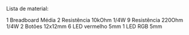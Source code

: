 Lista de material:

1 Breadboard Média
2 Resistência 10kOhm 1/4W
9 Resistência 220Ohm 1/4W
2 Botões 12x12mm
6 LED vermelho 5mm
1 LED RGB 5mm
